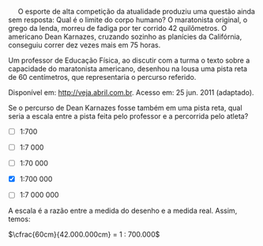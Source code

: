 

     O esporte de alta competição da atualidade produziu uma questão ainda sem resposta: Qual é o limite do corpo humano? O maratonista original, o grego da lenda, morreu de fadiga por ter corrido 42 quilômetros. O americano Dean Karnazes, cruzando sozinho as planícies da Califórnia, conseguiu correr dez vezes mais em 75 horas.

Um professor de Educação Física, ao discutir com a turma o texto sobre a capacidade do maratonista americano, desenhou na lousa uma pista reta de 60 centímetros, que representaria o percurso referido.

Disponível em: http://veja.abril.com.br. Acesso em: 25 jun. 2011 (adaptado).

Se o percurso de Dean Karnazes fosse também em uma pista reta, qual seria a escala entre a pista feita pelo professor e a percorrida pelo atleta?



- [ ] 1:700
- [ ] 1:7 000
- [ ] 1:70 000
- [x] 1:700 000
- [ ] 1:7 000 000


A escala é a razão entre a medida do desenho e a medida real. Assim, temos:

$\cfrac{60cm}{42.000.000cm} = 1 : 700.000$
